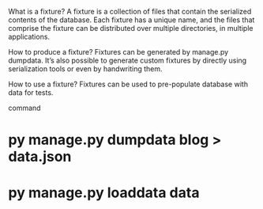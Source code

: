 What is a fixture?
A fixture is a collection of files that contain the serialized contents of the database. Each fixture has a unique name, and the files that comprise the fixture can be distributed over multiple directories, in multiple applications.

How to produce a fixture?
Fixtures can be generated by manage.py dumpdata. It’s also possible to generate custom fixtures by directly using serialization tools or even by handwriting them.

How to use a fixture?
Fixtures can be used to pre-populate database with data for tests.


command
# py manage.py dumpdata blog > data.json
# py manage.py loaddata data